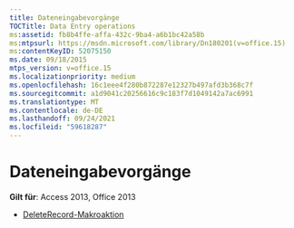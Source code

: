```yaml
---
title: Dateneingabevorgänge
TOCTitle: Data Entry operations
ms:assetid: fb8b4ffe-affa-432c-9ba4-a6b1bc42a58b
ms:mtpsurl: https://msdn.microsoft.com/library/Dn180201(v=office.15)
ms:contentKeyID: 52075150
ms.date: 09/18/2015
mtps_version: v=office.15
ms.localizationpriority: medium
ms.openlocfilehash: 16c1eee4f280b872287e12327b497afd3b368c7f
ms.sourcegitcommit: a1d9041c20256616c9c183f7d1049142a7ac6991
ms.translationtype: MT
ms.contentlocale: de-DE
ms.lasthandoff: 09/24/2021
ms.locfileid: "59618287"
---
```

# <a name="data-entry-operations"></a>Dateneingabevorgänge

**Gilt für**: Access 2013, Office 2013

- [DeleteRecord-Makroaktion](deleterecord-macro-action.md)

